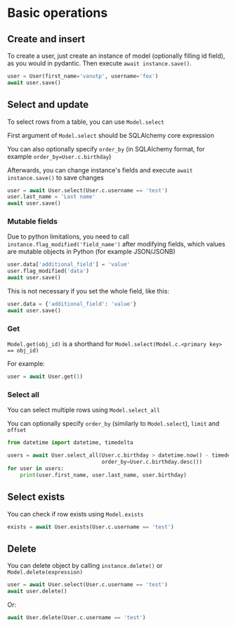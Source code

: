 # Basic operations

## Create and insert

To create a user, just create an instance of model (optionally filling id field),
as you would in pydantic. Then execute `await instance.save()`.

```python
user = User(first_name='vanutp', username='fox')
await user.save()
```

## Select and update

To select rows from a table, you can use `Model.select`

First argument of `Model.select` should be SQLAlchemy core expression

You can also optionally specify `order_by`
(in SQLAlchemy format, for example `order_by=User.c.birthday`)

Afterwards, you can change instance's fields and execute `await instance.save()`
to save changes

```python
user = await User.select(User.c.username == 'test')
user.last_name = 'Last name'
await user.save()
```

### Mutable fields

Due to python limitations, you need to call `instance.flag_modified('field_name')`
after modifying fields, which values are mutable objects in Python
(for example JSON/JSONB)

```python
user.data['additional_field'] = 'value'
user.flag_modified('data')
await user.save()
```

This is not necessary if you set the whole field, like this:

```python
user.data = {'additional_field': 'value'}
await user.save()
```

### Get

`Model.get(obj_id)` is a shorthand for `Model.select(Model.c.<primary key> == obj_id)`

For example:

```python
user = await User.get(1)
```

### Select all

You can select multiple rows using `Model.select_all`

You can optionally specify `order_by` (similarly to `Model.select`), `limit` and `offset`

```python
from datetime import datetime, timedelta

users = await User.select_all(User.c.birthday > datetime.now() - timedelta(days=365 * 18),
                              order_by=User.c.birthday.desc())
for user in users:
    print(user.first_name, user.last_name, user.birthday)
```

## Select exists

You can check if row exists using `Model.exists`

```python
exists = await User.exists(User.c.username == 'test')
```

## Delete

You can delete object by calling `instance.delete()` or `Model.delete(expression)`

```python
user = await User.select(User.c.username == 'test')
await user.delete()
```

Or:

```python
await User.delete(User.c.username == 'test')
```
